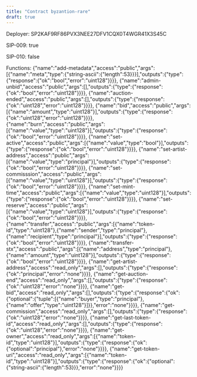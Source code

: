 ```yaml
---
title: "Contract byzantion-rare"
draft: true
---
```

Deployer: SP2KAF9RF86PVX3NEE27DFV1CQX0T4WGR41X3S45C

SIP-009: true

SIP-010: false

Functions:
{"name":"add-metadata","access":"public","args":[{"name":"meta","type":{"string-ascii":{"length":53}}}],"outputs":{"type":{"response":{"ok":"bool","error":"uint128"}}}}, {"name":"admin-unbid","access":"public","args":[],"outputs":{"type":{"response":{"ok":"bool","error":"uint128"}}}}, {"name":"auction-ended","access":"public","args":[],"outputs":{"type":{"response":{"ok":"uint128","error":"uint128"}}}}, {"name":"bid","access":"public","args":[{"name":"amount","type":"uint128"}],"outputs":{"type":{"response":{"ok":"uint128","error":"uint128"}}}}, {"name":"burn","access":"public","args":[{"name":"value","type":"uint128"}],"outputs":{"type":{"response":{"ok":"bool","error":"uint128"}}}}, {"name":"set-active","access":"public","args":[{"name":"value","type":"bool"}],"outputs":{"type":{"response":{"ok":"bool","error":"uint128"}}}}, {"name":"set-artist-address","access":"public","args":[{"name":"value","type":"principal"}],"outputs":{"type":{"response":{"ok":"bool","error":"uint128"}}}}, {"name":"set-commisssion","access":"public","args":[{"name":"value","type":"uint128"}],"outputs":{"type":{"response":{"ok":"bool","error":"uint128"}}}}, {"name":"set-mint-time","access":"public","args":[{"name":"value","type":"uint128"}],"outputs":{"type":{"response":{"ok":"bool","error":"uint128"}}}}, {"name":"set-reserve","access":"public","args":[{"name":"value","type":"uint128"}],"outputs":{"type":{"response":{"ok":"bool","error":"uint128"}}}}, {"name":"transfer","access":"public","args":[{"name":"token-id","type":"uint128"},{"name":"sender","type":"principal"},{"name":"recipient","type":"principal"}],"outputs":{"type":{"response":{"ok":"bool","error":"uint128"}}}}, {"name":"transfer-stx","access":"public","args":[{"name":"address","type":"principal"},{"name":"amount","type":"uint128"}],"outputs":{"type":{"response":{"ok":"bool","error":"uint128"}}}}, {"name":"get-artist-address","access":"read_only","args":[],"outputs":{"type":{"response":{"ok":"principal","error":"none"}}}}, {"name":"get-auction-end","access":"read_only","args":[],"outputs":{"type":{"response":{"ok":"uint128","error":"none"}}}}, {"name":"get-bid","access":"read_only","args":[],"outputs":{"type":{"response":{"ok":{"optional":{"tuple":[{"name":"buyer","type":"principal"},{"name":"offer","type":"uint128"}]}},"error":"none"}}}}, {"name":"get-commission","access":"read_only","args":[],"outputs":{"type":{"response":{"ok":"uint128","error":"none"}}}}, {"name":"get-last-token-id","access":"read_only","args":[],"outputs":{"type":{"response":{"ok":"uint128","error":"none"}}}}, {"name":"get-owner","access":"read_only","args":[{"name":"token-id","type":"uint128"}],"outputs":{"type":{"response":{"ok":{"optional":"principal"},"error":"none"}}}}, {"name":"get-token-uri","access":"read_only","args":[{"name":"token-id","type":"uint128"}],"outputs":{"type":{"response":{"ok":{"optional":{"string-ascii":{"length":53}}},"error":"none"}}}}
